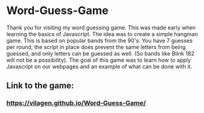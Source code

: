 # Word-Guess-Game

Thank you for visiting my word guessing game. This was made early when learning the basics of Javascript. The idea was to create a simple hangman game. This is based on popular bands from the 90's. You have 7 guesses per round, the script in place does prevent the same letters from being guessed, and only letters can be guessed as well. (So bands like Blink 182 will not be a possibility). The goal of this game was to learn how to apply Javascript on our webpages and an example of what can be done with it.

## Link to the game:

### https://vilagen.github.io/Word-Guess-Game/
